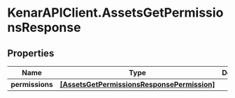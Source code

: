 # KenarAPIClient.AssetsGetPermissionsResponse

## Properties

Name | Type | Description | Notes
------------ | ------------- | ------------- | -------------
**permissions** | [**[AssetsGetPermissionsResponsePermission]**](AssetsGetPermissionsResponsePermission.md) |  | [optional] 


